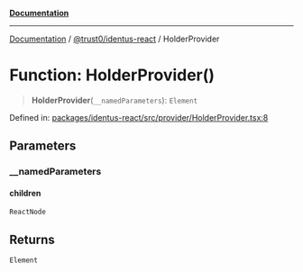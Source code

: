 [**Documentation**](../../../README.md)

***

[Documentation](../../../README.md) / [@trust0/identus-react](../README.md) / HolderProvider

# Function: HolderProvider()

> **HolderProvider**(`__namedParameters`): `Element`

Defined in: [packages/identus-react/src/provider/HolderProvider.tsx:8](https://github.com/trust0-project/identus/blob/26b353632ec271e37fa49a61900b48aa033616b0/packages/identus-react/src/provider/HolderProvider.tsx#L8)

## Parameters

### \_\_namedParameters

#### children

`ReactNode`

## Returns

`Element`
